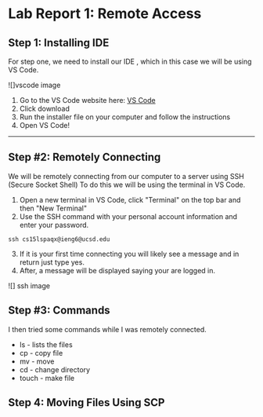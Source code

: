# Lab Report 1: Remote Access 


## Step 1: Installing IDE
For step one, we need to install our IDE , which in this case we will be using VS Code. 

![]vscode image

1. Go to the VS Code website here: [VS Code](https://code.visualstudio.com)
2. Click download
3. Run the installer file on your computer and follow the instructions
4. Open VS Code!

---

## Step #2: Remotely Connecting
We will be remotely connecting from our computer to a server using SSH (Secure Socket Shell) To do this we will be using the terminal in VS Code. 

1. Open a new terminal in VS Code, click "Terminal" on the top bar and then "New Terminal" 
2. Use the SSH command with your personal account information and enter your password.
```
ssh cs15lspaqx@ieng6@ucsd.edu
```
3. If it is your first time connecting you will likely see a message and in return just type yes.
4. After, a message will be displayed saying your are logged in.

![] ssh image

## Step #3: Commands 
I then tried some commands while I was remotely connected.

* ls - lists the files
* cp - copy file
* mv - move
* cd - change directory
* touch - make file

## Step 4: Moving Files Using SCP

